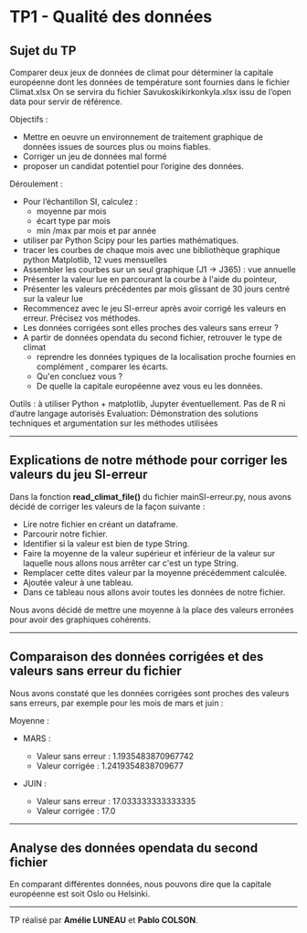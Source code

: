# TP1 - Qualité des données

## Sujet du TP
Comparer deux jeux de données de climat pour déterminer la capitale européenne dont les données de température sont fournies dans le fichier Climat.xlsx
On se servira du fichier Savukoskikirkonkyla.xlsx issu de l’open data pour servir de référence.

Objectifs :

- Mettre en oeuvre un environnement de traitement graphique de données issues de sources plus ou moins fiables.
- Corriger un jeu de données mal formé
- proposer un candidat potentiel pour l’origine des données.

Déroulement :

- Pour l’échantillon SI, calculez :
    - moyenne par mois
    - écart type par mois
    - min /max par mois et par année
- utiliser par Python Scipy pour les parties mathématiques.
- tracer les courbes de chaque mois avec une bibliothèque graphique python Matplotlib, 12 vues mensuelles 
- Assembler les courbes sur un seul graphique (J1 -> J365) : vue annuelle
- Présenter la valeur lue en parcourant la courbe à l'aide du pointeur,
- Présenter les valeurs précédentes par mois glissant de 30 jours centré sur la valeur lue
- Recommencez avec le jeu SI-erreur après avoir corrigé les valeurs en erreur. Précisez vos méthodes.
- Les données corrigées sont elles proches des valeurs sans erreur ?
- A partir de données opendata du second fichier, retrouver le type de climat
    - reprendre les données typiques de la localisation proche fournies en complément , comparer les écarts. 
    - Qu'en concluez vous ?
    - De quelle la capitale européenne avez vous eu les données.

Outils : à utiliser Python + matplotlib, Jupyter éventuellement. Pas de R ni d’autre langage autorisés Evaluation:
Démonstration des solutions techniques et argumentation sur les méthodes utilisées

-----------------

## Explications de notre méthode pour corriger les valeurs du jeu SI-erreur

Dans la fonction __read_climat_file()__ du fichier mainSI-erreur.py, nous avons décidé de corriger les valeurs de la façon suivante : 

- Lire notre fichier en créant un dataframe.
- Parcourir notre fichier.
- Identifier si la valeur est bien de type String.
- Faire la moyenne de la valeur supérieur et inférieur de la valeur sur laquelle nous allons nous arrêter car c'est un type String.
- Remplacer cette dites valeur par la moyenne précédemment calculée.
- Ajoutée valeur à une tableau.
- Dans ce tableau nous allons avoir toutes les données de notre fichier.
<!-- - Nous allons donc parcourir ce tableau et calculer la moyenne et l'écart-type de chaque mois.
- Pour déterminer si celle-ci est supérieure à la moyenne et l'écart-typa additionnées.
- Nous affectons à cette valeur, la moyenne précédemment calculée. -->

Nous avons décidé de mettre une moyenne à la place des valeurs erronées pour avoir des graphiques cohérents.

-----------------

## Comparaison des données corrigées et des valeurs sans erreur du fichier

Nous avons constaté que les données corrigées sont proches des valeurs sans erreurs, par exemple pour les mois de mars et juin :

Moyenne : 
- MARS : 
    - Valeur sans erreur : 1.1935483870967742
    - Valeur corrigée : 1.2419354838709677

- JUIN : 
    - Valeur sans erreur : 17.033333333333335
    - Valeur corrigée : 17.0

-----------------
## Analyse des données opendata du second fichier

En comparant différentes données, nous pouvons dire que la capitale européenne est soit Oslo ou Helsinki.

-----------------

TP réalisé par __Amélie LUNEAU__ et __Pablo COLSON__.
